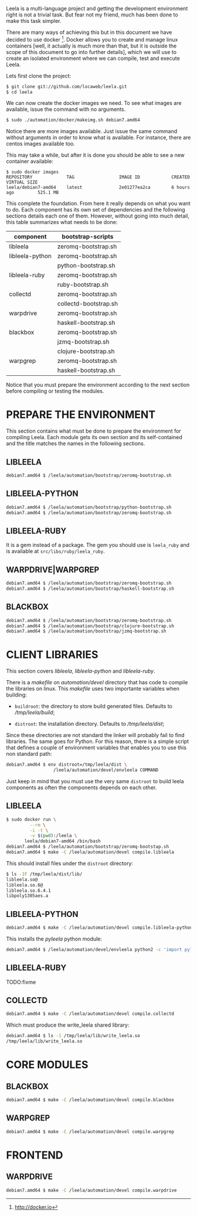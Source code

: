 Leela is a multi-language project and getting the development
environment right is not a trivial task. But fear not my friend, much
has been done to make this task simpler.

There are many ways of achieving this but in this document we have
decided to use docker [^1]. Docker allows you to
create and manage linux containers [well, it actually is much more
than that, but it is outside the scope of this document to go into
further details], which we will use to create an isolated
environment where we can compile, test and execute Leela.

[^1]: http://docker.io

Lets first clone the project:

```.bash
$ git clone git://github.com/locaweb/leela.git
$ cd leela
```

We can now create the docker images we need. To see what images are
available, issue the command with no arguments.

```.bash
$ sudo ./automation/docker/makeimg.sh debian7.amd64
```

Notice there are more images available. Just issue the same command
without arguments in order to know what is available. For instance,
there are centos images available too.

This may take a while, but after it is done you should be able to see
a new container available:

    $ sudo docker images
    REPOSITORY             TAG                 IMAGE ID            CREATED             VIRTUAL SIZE
    leela/debian7-amd64    latest              2e01277ea2ca        6 hours ago         525.1 MB


This complete the foundation. From here it really depends on what you
want to do. Each component has its own set of dependencies and the
following sections details each one of them. However, without going
into much detail, this table summarizes what needs to be done:

| component       | bootstrap-scripts     |
|-----------------|---------------------- |
| libleela        | zeromq-bootstrap.sh   |
| libleela-python | zeromq-bootstrap.sh   |
|                 | python-bootstrap.sh   |
| libleela-ruby   | zeromq-bootstrap.sh   |
|                 | ruby-bootstrap.sh     |
| collectd        | zeromq-bootstrap.sh   |
|                 | collectd-bootstrap.sh |
| warpdrive       | zeromq-bootstrap.sh   |
|                 | haskell-bootstrap.sh  |
| blackbox        | zeromq-bootstrap.sh   |
|                 | jzmq-bootstrap.sh     |
|                 | clojure-bootstrap.sh  |
| warpgrep        | zeromq-bootstrap.sh   |
|                 | haskell-bootstrap.sh  |

Notice that you must prepare the environment according to the next
section before compiling or testing the modules.

# PREPARE THE ENVIRONMENT

This section contains what must be done to prepare the environment for
compiling Leela. Each module gets its own section and its
self-contained and the title matches the names in the following
sections.

## LIBLEELA

```.bash
debian7.amd64 $ /leela/automation/bootstrap/zeromq-bootstrap.sh
```

## LIBLEELA-PYTHON

```.bash
debian7.amd64 $ /leela/automation/bootstrap/python-bootstrap.sh
debian7.amd64 $ /leela/automation/bootstrap/zeromq-bootstrap.sh
```

## LIBLEELA-RUBY

It is a gem instead of a package. The gem you should use is
`leela_ruby` and is available at `src/libs/ruby/leela_ruby`.

## WARPDRIVE|WARPGREP

```.bash
debian7.amd64 $ /leela/automation/bootstrap/zeromq-bootstrap.sh
debian7.amd64 $ /leela/automation/bootstrap/haskell-bootstrap.sh
```

## BLACKBOX

```.bash
debian7.amd64 $ /leela/automation/bootstrap/zeromq-bootstrap.sh
debian7.amd64 $ /leela/automation/bootstrap/clojure-bootstrap.sh
debian7.amd64 $ /leela/automation/bootstrap/jzmq-bootstrap.sh
```

# CLIENT LIBRARIES

This section covers _libleela_, _libleela-python_ and _libleela-ruby_.

There is a _makefile_ on _automation/devel_ directory that has code to
compile the libraries on linux. This _makefile_ uses two importante
variables when building:

* ``buildroot``: the directory to store build generated
  files. Defaults to _/tmp/leela/build_;

* ``distroot``: the installation directory. Defaults to
  _/tmp/leela/dist_;

Since these directories are not standard the linker will probably fail
to find libraries. The same goes for Python. For this reason, there is
a simple script that defines a couple of environment variables that
enables you to use this non standard path:

```.bash
debian7.amd64 $ env distroot=/tmp/leela/dist \
                  /leela/automation/devel/envleela COMMAND
```

Just keep in mind that you must use the very same ``distroot`` to
build leela components as often the components depends on each other.

## LIBLEELA

```.bash
$ sudo docker run \
         --rm \
         -i -t \
         -v $(pwd):/leela \
       leela/debian7-amd64 /bin/bash
debian7.amd64 $ /leela/automation/bootstrap/zeromq-bootstap.sh
debian7.amd64 $ make -C /leela/automation/devel compile.libleela
```

This should install files under the ``distroot`` directory:

```.bash
$ ls -1F /tmp/leela/dist/lib/
libleela.so@
libleela.so.6@
libleela.so.6.4.1
libpoly1305aes.a
```

## LIBLEELA-PYTHON

```.bash
debian7.amd64 $ make -C /leela/automation/devel compile.libleela-python
```

This installs the *pyleela* python module:

```.bash
debian7.amd64 $ /leela/automation/devel/envleela python2 -c 'import pyleela.lql; print("ok");'
```

## LIBLEELA-RUBY

TODO:fixme

## COLLECTD

```.bash
debian7.amd64 $ make -C /leela/automation/devel compile.collectd
```

Which must produce the write_leela shared library:

```.bash
debian7.amd64 $ ls -1 /tmp/leela/lib/write_leela.so
/tmp/leela/lib/write_leela.so
```

# CORE MODULES

## BLACKBOX

```.bash
debian7.amd64 $ make -C /leela/automation/devel compile.blackbox
```

## WARPGREP

```.bash
debian7.amd64 $ make -C /leela/automation/devel compile.warpgrep
```

# FRONTEND

## WARPDRIVE

```.bash
debian7.amd64 $ make -C /leela/automation/devel compile.warpdrive
```
